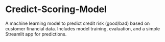 # Credict-Scoring-Model
A machine learning model to predict credit risk (good/bad) based on customer financial data. Includes model training, evaluation, and a simple Streamlit app for predictions.

